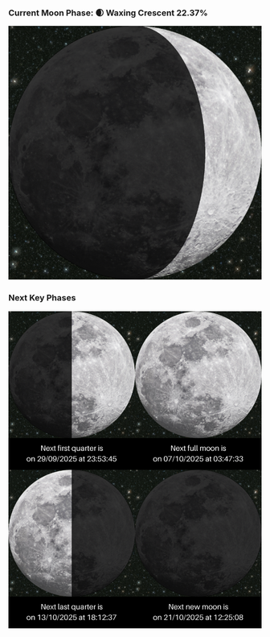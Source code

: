 ### Current Moon Phase: 🌒 Waxing Crescent 22.37%
![Moon Phase](moonphase.png)
### Next Key Phases
![Gallery](gallery.png)